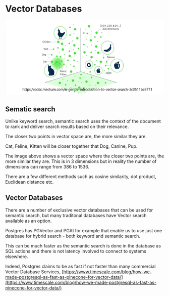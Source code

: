 # Vector Databases

![vector space](../images/rag/vector-space.png)

## Sematic search

Unlike keyword search, semantic search uses the context of the document to rank and deliver search results based on their relevance.

The closer two points in vector space are, the more similar they are.

Cat, Feline, Kitten will be closer together that Dog, Canine, Pup.

The image above shows a vector space where the closer two points are, the more similar they are. This is in 3 dimensions but in reality the number of dimensions can range from 386 to 1536.

There are a few different methods such as cosine similarity, dot product, Euclidean distance etc.

## Vector Databases

There are a number of exclusive vector databases that can be used for semantic search, but many traditonal databases have Vector search available as an option.

Postgres has PGVector and PGAI for example that enable us to use just one database for hybrid search - both keyword and semantic search.

This can be much faster as the semantic search is done in the database as SQL actions and there is not latency involved to connect to systems elsewhere.

Indeed, Postgres claims to be as fast if not faster than many commercial Vector Database Services, [https://www.timescale.com/blog/how-we-made-postgresql-as-fast-as-pinecone-for-vector-data/](https://www.timescale.com/blog/how-we-made-postgresql-as-fast-as-pinecone-for-vector-data/)